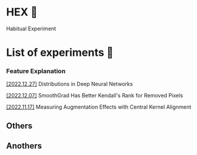 # HEX 🦖

Habitual Experiment 

# List of experiments 🧪

### Feature Explanation

[[2022.12.27]](experiments/3_distributions_in_deep_neural_networks/) Distributions in Deep Neural Networks

[[2022.12.07]](experiments/2_SmoothGrad_Has_Better_Kendall_s_Rank_for_Removed_Pixels) SmoothGrad Has Better Kendall's Rank for Removed Pixels

[[2022.11.17]](experiments/1_measuring_augmentation_effects_with_central_kernel_alignment) Measuring Augmentation Effects with Central Kernel Alignment



## Others


## Anothers